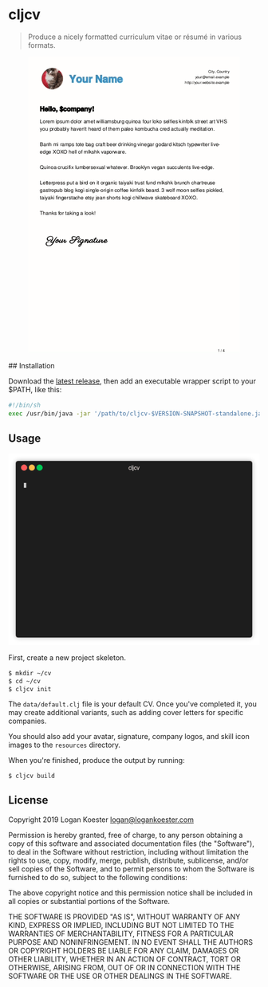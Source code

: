# cljcv

> Produce a nicely formatted curriculum vitae or résumé in various formats.
<p align="center">
  <img src="doc/example.gif" alt="example" />
</p>
## Installation

Download the [latest release](https://github.com/logankoester/cljcv/releases),
then add an executable wrapper script to your $PATH, like this:

```bash
#!/bin/sh
exec /usr/bin/java -jar '/path/to/cljcv-$VERSION-SNAPSHOT-standalone.jar' "$@"
```

## Usage

<p align="center">
  <img src="doc/demo.gif" alt="demo" />
</p>

First, create a new project skeleton.

```
$ mkdir ~/cv
$ cd ~/cv
$ cljcv init
```

The `data/default.clj` file is your default CV. Once you've completed it, you may create additional variants, such as
adding cover letters for specific companies.

You should also add your avatar, signature, company logos, and skill icon images to the `resources` directory.

When you're finished, produce the output by running:

```
$ cljcv build
```

## License

Copyright 2019 Logan Koester <logan@logankoester.com>

Permission is hereby granted, free of charge, to any person obtaining a copy of this software and associated documentation files (the "Software"), to deal in the Software without restriction, including without limitation the rights to use, copy, modify, merge, publish, distribute, sublicense, and/or sell copies of the Software, and to permit persons to whom the Software is furnished to do so, subject to the following conditions:

The above copyright notice and this permission notice shall be included in all copies or substantial portions of the Software.

THE SOFTWARE IS PROVIDED "AS IS", WITHOUT WARRANTY OF ANY KIND, EXPRESS OR IMPLIED, INCLUDING BUT NOT LIMITED TO THE WARRANTIES OF MERCHANTABILITY, FITNESS FOR A PARTICULAR PURPOSE AND NONINFRINGEMENT. IN NO EVENT SHALL THE AUTHORS OR COPYRIGHT HOLDERS BE LIABLE FOR ANY CLAIM, DAMAGES OR OTHER LIABILITY, WHETHER IN AN ACTION OF CONTRACT, TORT OR OTHERWISE, ARISING FROM, OUT OF OR IN CONNECTION WITH THE SOFTWARE OR THE USE OR OTHER DEALINGS IN THE SOFTWARE.
